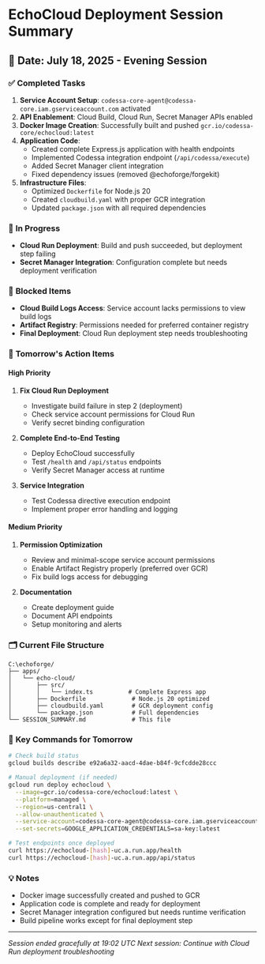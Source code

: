 # EchoCloud Deployment Session Summary

## 📅 Date: July 18, 2025 - Evening Session

### ✅ **Completed Tasks**

1. **Service Account Setup**: `codessa-core-agent@codessa-core.iam.gserviceaccount.com` activated
2. **API Enablement**: Cloud Build, Cloud Run, Secret Manager APIs enabled
3. **Docker Image Creation**: Successfully built and pushed `gcr.io/codessa-core/echocloud:latest`
4. **Application Code**:
   - Created complete Express.js application with health endpoints
   - Implemented Codessa integration endpoint (`/api/codessa/execute`)
   - Added Secret Manager client integration
   - Fixed dependency issues (removed @echoforge/forgekit)
5. **Infrastructure Files**:
   - Optimized `Dockerfile` for Node.js 20
   - Created `cloudbuild.yaml` with proper GCR integration
   - Updated `package.json` with all required dependencies

### 🔄 **In Progress**

- **Cloud Run Deployment**: Build and push succeeded, but deployment step failing
- **Secret Manager Integration**: Configuration complete but needs deployment verification

### 🚫 **Blocked Items**

- **Cloud Build Logs Access**: Service account lacks permissions to view build logs
- **Artifact Registry**: Permissions needed for preferred container registry
- **Final Deployment**: Cloud Run deployment step needs troubleshooting

### 🎯 **Tomorrow's Action Items**

#### High Priority

1. **Fix Cloud Run Deployment**
   - Investigate build failure in step 2 (deployment)
   - Check service account permissions for Cloud Run
   - Verify secret binding configuration

2. **Complete End-to-End Testing**
   - Deploy EchoCloud successfully
   - Test `/health` and `/api/status` endpoints
   - Verify Secret Manager access at runtime

3. **Service Integration**
   - Test Codessa directive execution endpoint
   - Implement proper error handling and logging

#### Medium Priority

1. **Permission Optimization**
   - Review and minimal-scope service account permissions
   - Enable Artifact Registry properly (preferred over GCR)
   - Fix build logs access for debugging

2. **Documentation**
   - Create deployment guide
   - Document API endpoints
   - Setup monitoring and alerts

### 🗂️ **Current File Structure**

```
C:\echoforge/
├── apps/
│   └── echo-cloud/
│       ├── src/
│       │   └── index.ts          # Complete Express app
│       ├── Dockerfile             # Node.js 20 optimized
│       ├── cloudbuild.yaml        # GCR deployment config
│       └── package.json           # Full dependencies
└── SESSION_SUMMARY.md             # This file
```

### 🔧 **Key Commands for Tomorrow**

```bash
# Check build status
gcloud builds describe e92a6a32-aacd-4dae-b84f-9cfcdde28ccc

# Manual deployment (if needed)
gcloud run deploy echocloud \
  --image=gcr.io/codessa-core/echocloud:latest \
  --platform=managed \
  --region=us-central1 \
  --allow-unauthenticated \
  --service-account=codessa-core-agent@codessa-core.iam.gserviceaccount.com \
  --set-secrets=GOOGLE_APPLICATION_CREDENTIALS=sa-key:latest

# Test endpoints once deployed
curl https://echocloud-[hash]-uc.a.run.app/health
curl https://echocloud-[hash]-uc.a.run.app/api/status
```

### 💡 **Notes**

- Docker image successfully created and pushed to GCR
- Application code is complete and ready for deployment
- Secret Manager integration configured but needs runtime verification
- Build pipeline works except for final deployment step

---

_Session ended gracefully at 19:02 UTC_
_Next session: Continue with Cloud Run deployment troubleshooting_
